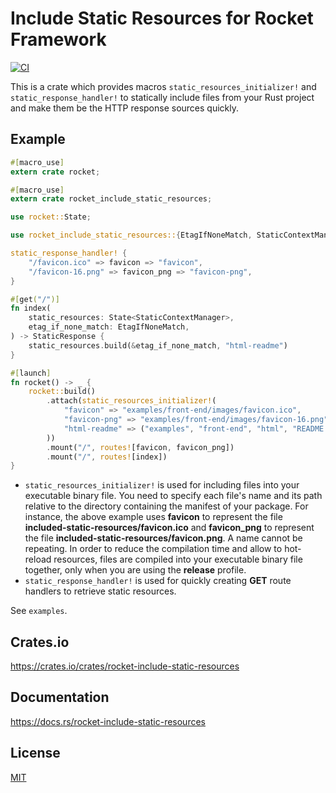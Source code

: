 Include Static Resources for Rocket Framework
====================

[![CI](https://github.com/magiclen/rocket-include-static-resources/actions/workflows/ci.yml/badge.svg)](https://github.com/magiclen/rocket-include-static-resources/actions/workflows/ci.yml)

This is a crate which provides macros `static_resources_initializer!` and `static_response_handler!` to statically include files from your Rust project and make them be the HTTP response sources quickly.

## Example

```rust
#[macro_use]
extern crate rocket;

#[macro_use]
extern crate rocket_include_static_resources;

use rocket::State;

use rocket_include_static_resources::{EtagIfNoneMatch, StaticContextManager, StaticResponse};

static_response_handler! {
    "/favicon.ico" => favicon => "favicon",
    "/favicon-16.png" => favicon_png => "favicon-png",
}

#[get("/")]
fn index(
    static_resources: State<StaticContextManager>,
    etag_if_none_match: EtagIfNoneMatch,
) -> StaticResponse {
    static_resources.build(&etag_if_none_match, "html-readme")
}

#[launch]
fn rocket() -> _ {
    rocket::build()
        .attach(static_resources_initializer!(
            "favicon" => "examples/front-end/images/favicon.ico",
            "favicon-png" => "examples/front-end/images/favicon-16.png",
            "html-readme" => ("examples", "front-end", "html", "README.html"),
        ))
        .mount("/", routes![favicon, favicon_png])
        .mount("/", routes![index])
}
```

* `static_resources_initializer!` is used for including files into your executable binary file. You need to specify each file's name and its path relative to the directory containing the manifest of your package. For instance, the above example uses **favicon** to represent the file **included-static-resources/favicon.ico** and **favicon_png** to represent the file **included-static-resources/favicon.png**. A name cannot be repeating. In order to reduce the compilation time and allow to hot-reload resources, files are compiled into your executable binary file together, only when you are using the **release** profile.
* `static_response_handler!` is used for quickly creating **GET** route handlers to retrieve static resources.

See `examples`.

## Crates.io

https://crates.io/crates/rocket-include-static-resources

## Documentation

https://docs.rs/rocket-include-static-resources

## License

[MIT](LICENSE)